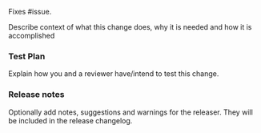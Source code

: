 Fixes #issue.

Describe context of what this change does, why it is needed and how it is accomplished

### Test Plan

Explain how you and a reviewer have/intend to test this change.

### Release notes

Optionally add notes, suggestions and warnings for the releaser. They will be included in the release changelog.
